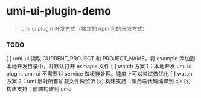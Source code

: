 # umi-ui-plugin-demo

> umi ui plugin 开发方式（独立的 npm 包的开发方式）

### TODO

[ ] umi-ui 读取 CURRENT_PROJECT 和 PROJECT_NAME，将 example 添加到本地开发目录中，并默认打开 exmaple 文件
[ ] watch 方案 1：本地开发 umi ui plugin, umi-ui 不需要对 service 做缓存处理。速度上可以尝试做优化
[ ] watch 方案 2：umi 层对所有加载文件做监听
[x] 构建支持：服务端代码编译到 cjs
[x] 构建支持：前端构建到 umd
